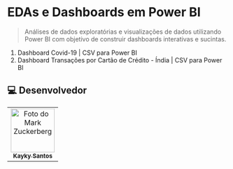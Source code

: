 # EDAs e Dashboards em Power BI

> Análises de dados exploratórias e visualizações de dados utilizando Power BI com objetivo de construir dashboards interativas e sucintas.

1. Dashboard Covid-19 | CSV para Power BI
2. Dashboard Transações por Cartão de Crédito - Índia | CSV para Power BI

##  💻 Desenvolvedor


<table>
  <tr>
    <td align="center">
      <a href="#">
        <img src="https://avatars.githubusercontent.com/u/75142111?v=4" width="100px;" alt="Foto do Mark Zuckerberg"/><br>
        <sub>
          <b>Kayky Santos</b>
        </sub>
      </a>
    </td>
  </tr>
</table>
